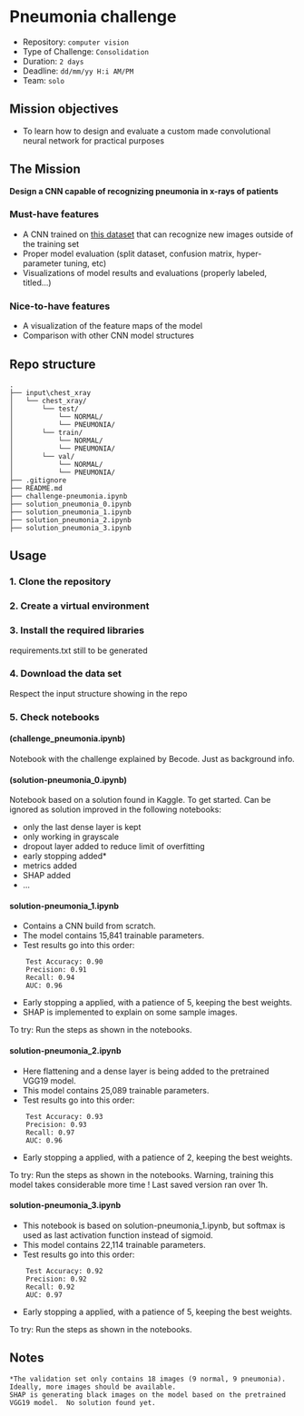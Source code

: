 # Pneumonia challenge

- Repository: `computer vision`
- Type of Challenge: `Consolidation`
- Duration: `2 days`
- Deadline: `dd/mm/yy H:i AM/PM`
- Team: `solo`

## Mission objectives

- To learn how to design and evaluate a custom made convolutional neural network for practical purposes

## The Mission

**Design a CNN capable of recognizing pneumonia in x-rays of patients**

### Must-have features

- A CNN trained on [this dataset](https://www.kaggle.com/paultimothymooney/chest-xray-pneumonia) that can recognize new images outside of the training set
- Proper model evaluation (split dataset, confusion matrix, hyper-parameter tuning, etc)
- Visualizations of model results and evaluations (properly labeled, titled...)

### Nice-to-have features

- A visualization of the feature maps of the model
- Comparison with other CNN model structures


## Repo structure
```
.
├── input\chest_xray
│   └── chest_xray/
│       └── test/
│           └── NORMAL/
│           └── PNEUMONIA/
│       └── train/
│           └── NORMAL/
│           └── PNEUMONIA/
│       └── val/
│           └── NORMAL/
│           └── PNEUMONIA/
├── .gitignore
├── README.md
├── challenge-pneumonia.ipynb
├── solution_pneumonia_0.ipynb
├── solution_pneumonia_1.ipynb
├── solution_pneumonia_2.ipynb
├── solution_pneumonia_3.ipynb
```
## Usage
### 1. Clone the repository
   
### 2. Create a virtual environment
    
### 3. Install the required libraries 
requirements.txt still to be generated

### 4. Download the data set
Respect the input structure showing in the repo

### 5. Check notebooks
#### (challenge_pneumonia.ipynb)
Notebook with the challenge explained by Becode.  Just as background info.
#### (solution-pneumonia_0.ipynb)
Notebook based on a solution found in Kaggle.  To get started.  Can be ignored as solution improved in the following notebooks:
  - only  the last dense layer is kept
  - only working in grayscale
  - dropout layer added to reduce limit of overfitting
  - early stopping added*
  - metrics added
  - SHAP added
  - ...

#### solution-pneumonia_1.ipynb
-   Contains a CNN build from scratch.
-   The model contains 15,841 trainable parameters.
-   Test results go into this order:
```
    Test Accuracy: 0.90
    Precision: 0.91
    Recall: 0.94
    AUC: 0.96
```
- Early stopping a applied, with a patience of 5, keeping the best weights.
- SHAP is implemented to explain on some sample images.

To try: Run the steps as shown in the notebooks.

#### solution-pneumonia_2.ipynb
-   Here flattening and a dense layer is being added to the pretrained VGG19 model.
-   This model contains 25,089 trainable parameters.
-   Test results go into this order:
```
    Test Accuracy: 0.93
    Precision: 0.93
    Recall: 0.97
    AUC: 0.96
```
- Early stopping a applied, with a patience of 2, keeping the best weights.

To try: Run the steps as shown in the notebooks.  Warning, training this model takes considerable more time !  Last saved version ran over 1h.

#### solution-pneumonia_3.ipynb
-   This notebook is based on solution-pneumonia_1.ipynb, but softmax is used as last activation function instead of sigmoid.
-   This model contains 22,114 trainable parameters.
-   Test results go into this order:
```
    Test Accuracy: 0.92
    Precision: 0.92
    Recall: 0.92
    AUC: 0.97
```
- Early stopping a applied, with a patience of 5, keeping the best weights.

To try: Run the steps as shown in the notebooks.  

## Notes
    *The validation set only contains 18 images (9 normal, 9 pneumonia).  Ideally, more images should be available.
    SHAP is generating black images on the model based on the pretrained VGG19 model.  No solution found yet.
